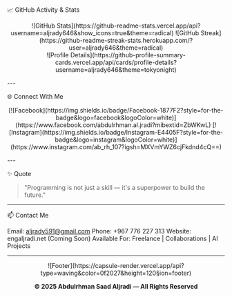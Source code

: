 📈 GitHub Activity & Stats

<p align="center">
  ![GitHub Stats](https://github-readme-stats.vercel.app/api?username=aljrady646&show_icons=true&theme=radical)
  ![GitHub Streak](https://github-readme-streak-stats.herokuapp.com/?user=aljrady646&theme=radical)
  <br>
  ![Profile Details](https://github-profile-summary-cards.vercel.app/api/cards/profile-details?username=aljrady646&theme=tokyonight)
</p>
---

🌐 Connect With Me

<p align="center">
  [![Facebook](https://img.shields.io/badge/Facebook-1877F2?style=for-the-badge&logo=facebook&logoColor=white)](https://www.facebook.com/abdulrhman.al.jradi?mibextid=ZbWKwL)
  [![Instagram](https://img.shields.io/badge/Instagram-E4405F?style=for-the-badge&logo=instagram&logoColor=white)](https://www.instagram.com/ab_rh_107?igsh=MXVmYWZ6cjFkdnd4cQ==)
</p>
---

✨ Quote

> "Programming is not just a skill — it's a superpower to build the future."




---

📫 Contact Me

Email: aljrady591@gmail.com
Phone: +967 776 227 313
Website: engaljradi.net (Coming Soon)
Available For: Freelance | Collaborations | AI Projects


---

<p align="center">
  ![Footer](https://capsule-render.vercel.app/api?type=waving&color=0f2027&height=120&section=footer)
</p><p align="center"><b>© 2025 Abdulrhman Saad Aljradi — All Rights Reserved</b></p>
